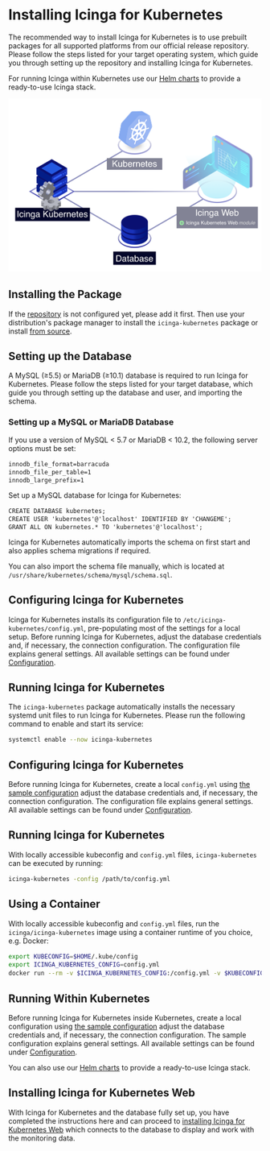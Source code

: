 <!-- {% if index %} -->
# Installing Icinga for Kubernetes

The recommended way to install Icinga for Kubernetes is to use prebuilt packages for
all supported platforms from our official release repository.
Please follow the steps listed for your target operating system,
which guide you through setting up the repository and installing Icinga for Kubernetes.

For running Icinga within Kubernetes use our
[Helm charts](https://github.com/Icinga/helm-charts/tree/main/charts/icinga-stack) to
provide a ready-to-use Icinga stack.

![Icinga for Kubernetes](res/icinga-kubernetes-installation.png)

<!-- {% else %} -->
<!-- {% if not icingaDocs %} -->

## Installing the Package

If the [repository](https://packages.icinga.com) is not configured yet, please add it first.
Then use your distribution's package manager to install the `icinga-kubernetes` package
or install [from source](02-Installation.md.d/From-Source.md).
<!-- {% endif %} -->

## Setting up the Database

A MySQL (≥5.5) or MariaDB (≥10.1) database is required to run Icinga for Kubernetes.
Please follow the steps listed for your target database,
which guide you through setting up the database and user, and importing the schema.

### Setting up a MySQL or MariaDB Database

If you use a version of MySQL < 5.7 or MariaDB < 10.2, the following server options must be set:

```
innodb_file_format=barracuda
innodb_file_per_table=1
innodb_large_prefix=1
```

Set up a MySQL database for Icinga for Kubernetes:

```
CREATE DATABASE kubernetes;
CREATE USER 'kubernetes'@'localhost' IDENTIFIED BY 'CHANGEME';
GRANT ALL ON kubernetes.* TO 'kubernetes'@'localhost';
```

Icinga for Kubernetes automatically imports the schema on first start and also applies schema migrations if required.
<!-- {% if not from_source %} -->
You can also import the schema file manually, which is located at
`/usr/share/kubernetes/schema/mysql/schema.sql`.
<!-- {% endif %} -->

<!-- {% if not from_source %} -->
## Configuring Icinga for Kubernetes

Icinga for Kubernetes installs its configuration file to `/etc/icinga-kubernetes/config.yml`,
pre-populating most of the settings for a local setup. Before running Icinga for Kubernetes,
adjust the database credentials and, if necessary, the connection configuration.
The configuration file explains general settings.
All available settings can be found under [Configuration](03-Configuration.md).

## Running Icinga for Kubernetes

The `icinga-kubernetes` package automatically installs the necessary systemd unit files to run Icinga for Kubernetes.
Please run the following command to enable and start its service:

```bash
systemctl enable --now icinga-kubernetes
```
<!-- {% else %} -->
## Configuring Icinga for Kubernetes

Before running Icinga for Kubernetes, create a local `config.yml` using [the sample configuration](../config.example.yml)
adjust the database credentials and, if necessary, the connection configuration.
The configuration file explains general settings.
All available settings can be found under [Configuration](03-Configuration.md).

## Running Icinga for Kubernetes

With locally accessible kubeconfig and `config.yml` files, `icinga-kubernetes` can be executed by running:

```bash
icinga-kubernetes -config /path/to/config.yml
```

## Using a Container

With locally accessible kubeconfig and `config.yml` files,
run the `icinga/icinga-kubernetes` image using a container runtime of you choice, e.g. Docker:

```bash
export KUBECONFIG=$HOME/.kube/config
export ICINGA_KUBERNETES_CONFIG=config.yml
docker run --rm -v $ICINGA_KUBERNETES_CONFIG:/config.yml -v $KUBECONFIG:/.kube/config icinga/icinga-kubernetes:edge
```

## Running Within Kubernetes

Before running Icinga for Kubernetes inside Kubernetes,
create a local configuration using [the sample configuration](../icinga-kubernetes.example.yml)
adjust the database credentials and, if necessary, the connection configuration.
The sample configuration explains general settings.
All available settings can be found under [Configuration](03-Configuration.md).

You can also use our [Helm charts](https://github.com/Icinga/helm-charts/tree/main/charts/icinga-stack) to
provide a ready-to-use Icinga stack.
<!-- {% endif %} -->

## Installing Icinga for Kubernetes Web

With Icinga for Kubernetes and the database fully set up, you have completed the instructions here and can proceed to
[installing Icinga for Kubernetes Web](https://icinga.com/docs/icinga-kubernetes-web/latest/doc/02-Installation/)
which connects to the database to display and work with the monitoring data.
<!-- {% endif %} --><!-- {# end else if index #} -->
